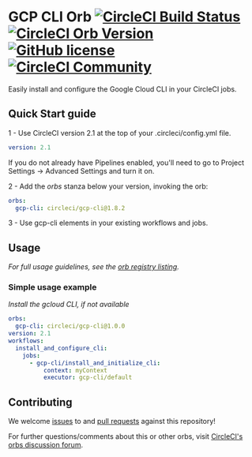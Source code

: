 # GCP CLI Orb [![CircleCI Build Status](https://circleci.com/gh/CircleCI-Public/gcp-cli-orb.svg?style=shield "CircleCI Build Status")](https://circleci.com/gh/CircleCI-Public/gcp-cli-orb) [![CircleCI Orb Version](https://img.shields.io/badge/endpoint.svg?url=https://badges.circleci.io/orb/circleci/gcp-cli)](https://circleci.com/orbs/registry/orb/circleci/gcp-cli) [![GitHub license](https://img.shields.io/badge/license-MIT-blue.svg)](https://raw.githubusercontent.com/CircleCI-Public/gcp-cli-orb/master/LICENSE) [![CircleCI Community](https://img.shields.io/badge/community-CircleCI%20Discuss-343434.svg)](https://discuss.circleci.com/c/ecosystem/orbs)

Easily install and configure the Google Cloud CLI in your CircleCI jobs.
## Quick Start guide
1 - Use CircleCI version 2.1 at the top of your .circleci/config.yml file.
```yaml
version: 2.1
```
If you do not already have Pipelines enabled, you'll need to go to Project Settings -> Advanced Settings and turn it on.

2 - Add the _orbs_ stanza below your version, invoking the orb:
```yaml
orbs:
  gcp-cli: circleci/gcp-cli@1.8.2
```

3 - Use gcp-cli elements in your existing workflows and jobs.

## Usage
_For full usage guidelines, see the [orb registry listing](http://circleci.com/orbs/registry/orb/circleci/gcp-cli)._

### Simple usage example
_Install the gcloud CLI, if not available_
```yaml
orbs:
  gcp-cli: circleci/gcp-cli@1.0.0
version: 2.1
workflows:
  install_and_configure_cli:
    jobs:
      - gcp-cli/install_and_initialize_cli:
          context: myContext
          executor: gcp-cli/default
```
## Contributing

We welcome [issues](https://github.com/CircleCI-Public/gcp-cli-orb/issues) to and [pull requests](https://github.com/CircleCI-Public/gcp-cli-orb/pulls) against this repository!

For further questions/comments about this or other orbs, visit [CircleCI's orbs discussion forum](https://discuss.circleci.com/c/orbs).
